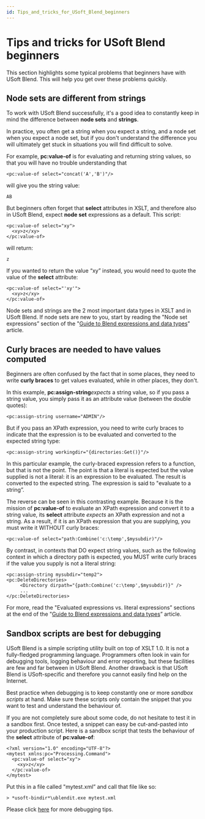 ```yaml
---
id: Tips_and_tricks_for_USoft_Blend_beginners
---
```


# Tips and tricks for USoft Blend beginners

This section highlights some typical problems that beginners have with USoft Blend. This will help you get over these problems quickly.

## Node sets are different from strings

To work with USoft Blend successfully, it's a good idea to constantly keep in mind the difference between **node sets** and **strings**.

In practice, you often get a string when you expect a string, and a node set when you expect a node set, but if you don't understand the difference you will ultimately get stuck in situations you will find difficult to solve.

For example, **pc:value-of** is for evaluating and returning string values, so that you will have no trouble understanding that

```language-xml
<pc:value-of select="concat('A','B')"/>
```

will give you the string value:

```
AB
```

But beginners often forget that **select** attributes in XSLT, and therefore also in USoft Blend, expect **node set** expressions as a default. This script:

```language-xml
<pc:value-of select="xy">
  <xy>z</xy>
</pc:value-of>
```

will return:

```
z
```

If you wanted to return the value “xy” instead, you would need to quote the value of the **select** attribute:

```language-xml
<pc:value-of select="'xy'">
  <xy>z</xy>
</pc:value-of>
```

Node sets and strings are the 2 most important data types in XSLT and in USoft Blend. If node sets are new to you, start by reading the "Node set expressions” section of the "[Guide to Blend expressions and data types](/docs/Repositories/Blend%20scripts%20for%20repository%20management/Guide%20to%20Blend%20expressions%20and%20data%20types.md)” article.

## Curly braces are needed to have values computed

Beginners are often confused by the fact that in some places, they need to write **curly braces** to get values evaluated, while in other places, they don't.

In this example, **pc:assign-string***expects* a string value, so if you pass a string value, you simply pass it as an attribute value (between the double quotes):

```language-xml
<pc:assign-string username="ADMIN"/>
```

But if you pass an XPath expression, you need to write curly braces to indicate that the expression is to be evaluated and converted to the expected string type:

```language-xml
<pc:assign-string workingdir="{directories:Get()}"/>
```

In this particular example, the curly-braced expression refers to a function, but that is not the point. The point is that a literal is expected but the value supplied is not a literal: it is an expression to be evaluated. The result is converted to the expected string. The expression is said to "evaluate to a string”.

The reverse can be seen in this contrasting example. Because it is the mission of **pc:value-of** to evaluate an XPath expression and convert it to a string value, its **select** attribute *expects* an XPath expression and not a string. As a result, if it is an XPath expression that you are supplying, you must write it WITHOUT curly braces:

```language-xml
<pc:value-of select="path:Combine('c:\temp',$mysubdir)"/>
```

By contrast, in contexts that DO expect string values, such as the following context in which a directory path is expected, you MUST write curly braces if the value you supply is not a literal string:

```language-xml
<pc:assign-string mysubdir="temp2">
<pc:DeleteDirectories>
     <Directory dirpath="{path:Combine('c:\temp',$mysubdir)}" />
     ...
</pc:DeleteDirectories>
```

For more, read the "Evaluated expressions vs. literal expressions” sections at the end of the "[Guide to Blend expressions and data types](/docs/Repositories/Blend%20scripts%20for%20repository%20management/Guide%20to%20Blend%20expressions%20and%20data%20types.md)” article.

## Sandbox scripts are best for debugging

USoft Blend is a simple scripting utility built on top of XSLT 1.0. It is not a fully-fledged programming language. Programmers often look in vain for debugging tools, logging behaviour and error reporting, but these facilities are few and far between in USoft Blend. Another drawback is that USoft Blend is USoft-specific and therefore you cannot easily find help on the Internet.

Best practice when debugging is to keep constantly one or more *sandbox scripts* at hand. Make sure these scripts only contain the snippet that you want to test and understand the behaviour of.

If you are not completely sure about some code, do not hesitate to test it in a sandbox first. Once tested, a snippet can easy be cut-and-pasted into your production script. Here is a sandbox script that tests the behaviour of the **select** attribute of **pc:value-of**:

```language-xml
<?xml version="1.0" encoding="UTF-8"?>
<mytest xmlns:pc="Processing.Command">
  <pc:value-of select="xy">
    <xy>z</xy>
  </pc:value-of>
</mytest>
```

Put this in a file called "mytest.xml” and call that file like so:

```
> *usoft-bindir*\ublendit.exe mytest.xml
```

Please click [here](/docs/Repositories/Blend%20scripts%20for%20repository%20management/Guide%20to%20Blend%20debugging.md) for more debugging tips.

 